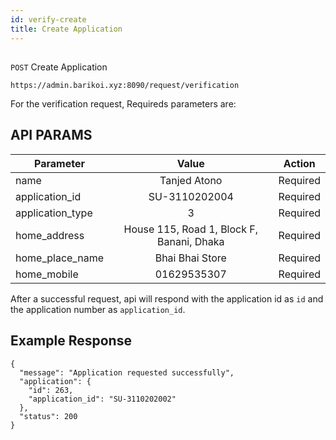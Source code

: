 ```yaml
---
id: verify-create
title: Create Application
---
```


##
```POST``` Create Application

```
https://admin.barikoi.xyz:8090/request/verification
```

For the verification request,
Requireds parameters are:

## API PARAMS

| Parameter          | Value                              | Action         |
| -------------      |:-------------:                     | -------------  |
| name               | Tanjed Atono	                      | Required       |
| application_id     | SU-3110202004	                  | Required       |
| application_type   | 3                                  | Required       |
| home_address       | House 115, Road 1, Block F, Banani, Dhaka | Required        |
| home_place_name    | Bhai Bhai Store	                  | Required       |
| home_mobile        | 01629535307                        | Required       |

After a successful request, api will respond with the application id as `id` and the application number as `application_id`.


## Example Response

```
{
  "message": "Application requested successfully",
  "application": {
    "id": 263,
    "application_id": "SU-3110202002"
  },
  "status": 200
}
```